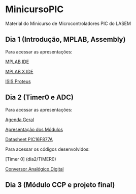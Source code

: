 # MinicursoPIC
Material do Minicurso de Microcontroladores PIC do LASEM

## Dia 1 (Introdução, MPLAB, Assembly)
Para acessar as apresentações: 

[MPLAB IDE](dia1/MPLAB_IDE_v8_60.pdf)

[MPLAB X IDE](dia1/MPLAB_X_IDE_v3_45.pdf)

[ISIS Proteus](dia1/Proteus_7_7.pdf)

## Dia 2 (Timer0 e ADC)
Para acessar as apresentações:

[Agenda Geral](dia2/Apresentacao_dia2.pdf)

[Apresentação dos Módulos](dia2/Timer0_ADC.pdf)

[Datasheet PIC16F877A](dia2/datasheetp16f877a.pdf)

Para acessar os códigos desenvolvidos:

[Timer 0] (dia2/TIMER0)

[Conversor Analógico Digital](dia2/ADC)

## Dia 3 (Módulo CCP e projeto final)
